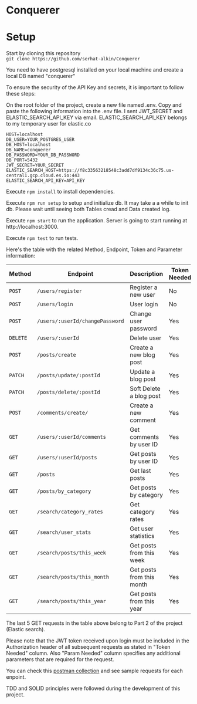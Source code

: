 # Conquerer


# Setup

Start by cloning this repository<br />
`git clone https://github.com/serhat-alkin/Conquerer` <br />

You need to have postgresql installed on your local machine and create a local DB named "conquerer"

To ensure the security of the API Key and secrets, it is important to follow these steps:

On the root folder of the project, create a new file named .env.
Copy and paste the following information into the .env file. I sent JWT_SECRET and ELASTIC_SEARCH_API_KEY via email. ELASTIC_SEARCH_API_KEY belongs to my temporary user for elastic.co  <br />
```
HOST=localhost
DB_USER=YOUR_POSTGRES_USER
DB_HOST=localhost
DB_NAME=conquerer
DB_PASSWORD=YOUR_DB_PASSWORD
DB_PORT=5432
JWT_SECRET=YOUR_SECRET
ELASTIC_SEARCH_HOST=https://f8c33563218548c3add7df9134c36c75.us-central1.gcp.cloud.es.io:443
ELASTIC_SEARCH_API_KEY=API_KEY
```

Execute `npm install` to install dependencies. <br />

Execute `npm run setup`  to setup and initialize db. It may take a a while to init db. Please wait until seeing both Tables cread and Data created log. <br />

Execute `npm start` to run the application. Server is going to start running at http://localhost:3000. <br />

Execute `npm test` to run tests. <br />

Here's the table with the related Method, Endpoint, Token and Parameter information:

| Method   | Endpoint                            | Description                           | Token Needed | Param Needed        |
| -------- | ----------------------------------- | ------------------------------------- | ------------ | ------------------- |
| `POST`   | `/users/register`                   | Register a new user                    | No           | No                  |
| `POST`   | `/users/login`                      | User login                            | No           | No                  |
| `POST`   | `/users/:userId/changePassword`     | Change user password                  | Yes          | `userId`            |
| `DELETE` | `/users/:userId`                    | Delete user                           | Yes          | `userId`            |
| `POST`   | `/posts/create`                     | Create a new blog post                 | Yes          | No                  |
| `PATCH`  | `/posts/update/:postId`             | Update a blog post                     | Yes          | `postId`            |
| `PATCH`  | `/posts/delete/:postId`             | Soft Delete a blog post                | Yes          | `postId`            |
| `POST`   | `/comments/create/`                 | Create a new comment                   | Yes          | No                  |
| `GET`    | `/users/:userId/comments`           | Get comments by user ID                | Yes          | `userId`            |
| `GET`    | `/users/:userId/posts`              | Get posts by user ID                   | Yes          | `userId`            |
| `GET`    | `/posts`                            | Get last posts                         | Yes          | No                  |
| `GET`    | `/posts/by_category`                | Get posts by category                  | Yes          | No                  |
| `GET`    | `/search/category_rates`            | Get category rates                     | Yes          | No                  |
| `GET`    | `/search/user_stats`                | Get user statistics                    | Yes          | No                  |
| `GET`    | `/search/posts/this_week`           | Get posts from this week               | Yes          | No                  |
| `GET`    | `/search/posts/this_month`          | Get posts from this month              | Yes          | No                  |
| `GET`    | `/search/posts/this_year`           | Get posts from this year               | Yes          | No                  |


The last 5 GET requests in the table above belong to Part 2 of the project (Elastic search).

Please note that the JWT token received upon login must be included in the Authorization header of all subsequent requests as stated in "Token Needed" column. Also "Param Needed" column specifies any additional parameters that are required for the request. 


You can check this [postman collection](https://drive.google.com/file/d/15B8PFmctI3yRvspfHyRSQ6ZfYqpM3OcB/view?usp=sharing) and see sample requests for each enpoint.


TDD and SOLID principles were followed during the development of this project.
